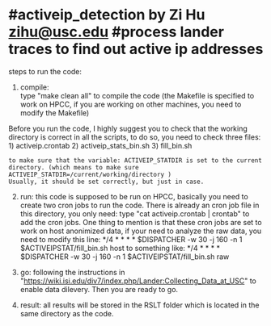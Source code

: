 #activeip_detection by Zi Hu zihu@usc.edu
#process lander traces to find out active ip addresses
======================================================
steps to run the code:

1. compile:  
	type "make clean all" to compile the code (the Makefile is specified to work on HPCC, if you are working on other machines, you need to modify the Makefile)

Before you run the code, I highly suggest you to check that the working directory is correct in all the scripts, to do so, you need to check three files:
	1) activeip.crontab
	2) activeip_stats_bin.sh
	3) fill_bin.sh
        
	to make sure that the variable: ACTIVEIP_STATDIR is set to the current directory. (which means to make sure ACTIVEIP_STATDIR=/current/working/directory )
  	Usually, it should be set correctly, but just in case. 

2. run:
	this code is supposed to be run on HPCC, basically you need to create two cron jobs to run the code. There is already an cron job file in this directory, you only need:
	type "cat activeip.crontab | crontab"  to add the cron jobs.
	One thing to mention is that these cron jobs are set to work on host anonimized data, if your need to analyze the raw data, you need to modify this line:
	*/4 * * * * $DISPATCHER -w 30 -j 160 -n 1 $ACTIVEIPSTAT/fill_bin.sh host 
	to something like:
	*/4 * * * * $DISPATCHER -w 30 -j 160 -n 1 $ACTIVEIPSTAT/fill_bin.sh raw

3. go:
	following the instructions in "https://wiki.isi.edu/div7/index.php/Lander:Collecting_Data_at_USC" to enable data dilevery.
	Then you are ready to go.

4. result: 
	all results will be stored in the RSLT folder which is located in the same directory as the code.  


